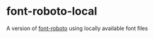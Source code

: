 # font-roboto-local

A version of [font-roboto](https://github.com/PolymerElements/font-roboto) using
locally available font files
